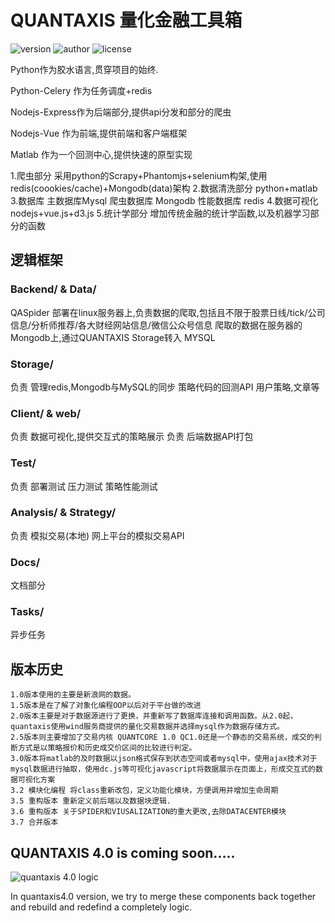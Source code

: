 # QUANTAXIS 量化金融工具箱



![version](https://img.shields.io/badge/Version-%203.7.0-orange.svg)
![author](https://img.shields.io/badge/Powered%20by-%20%20yutiansut-red.svg)
![license](https://img.shields.io/badge/License-%20MIT-brightgreen.svg)
 



Python作为胶水语言,贯穿项目的始终.

Python-Celery 作为任务调度+redis

Nodejs-Express作为后端部分,提供api分发和部分的爬虫

Nodejs-Vue 作为前端,提供前端和客户端框架

Matlab 作为一个回测中心,提供快速的原型实现


1.爬虫部分 采用python的Scrapy+Phantomjs+selenium构架,使用redis(coookies/cache)+Mongodb(data)架构
2.数据清洗部分 python+matlab
3.数据库 主数据库Mysql  爬虫数据库 Mongodb  性能数据库  redis
4.数据可视化  nodejs+vue.js+d3.js
5.统计学部分  增加传统金融的统计学函数,以及机器学习部分的函数



## 逻辑框架

### Backend/  & Data/
QASpider 部署在linux服务器上,负责数据的爬取,包括且不限于股票日线/tick/公司信息/分析师推荐/各大财经网站信息/微信公众号信息
爬取的数据在服务器的Mongodb上,通过QUANTAXIS Storage转入 MYSQL
### Storage/
负责  管理redis,Mongodb与MySQL的同步
      策略代码的回测API
      用户策略,文章等
### Client/ & web/
负责  数据可视化,提供交互式的策略展示
负责 后端数据API打包
### Test/
负责  部署测试
      压力测试
      策略性能测试
### Analysis/  & Strategy/
负责  模拟交易(本地)
      网上平台的模拟交易API
### Docs/
文档部分
### Tasks/
异步任务

## 版本历史
```
1.0版本使用的主要是新浪网的数据。
1.5版本是在了解了对象化编程OOP以后对于平台做的改进 
2.0版本主要是对于数据源进行了更换，并重新写了数据库连接和调用函数。从2.0起，quantaxis使用wind服务商提供的量化交易数据并选择mysql作为数据存储方式。 
2.5版本则主要增加了交易内核 QUANTCORE 1.0 QC1.0还是一个静态的交易系统，成交的判断方式是以策略报价和历史成交价区间的比较进行判定。 
3.0版本将matlab的及时数据以json格式保存到状态空间或者mysql中，使用ajax技术对于mysql数据进行抽取，使用dc.js等可视化javascript将数据展示在页面上，形成交互式的数据可视化方案 
3.2 模块化编程 将class重新改包，定义功能化模块，方便调用并增加生命周期
3.5 重构版本 重新定义前后端以及数据块逻辑.
3.6 重构版本 关于SPIDER和VIUSALIZATION的重大更改,去除DATACENTER模块
3.7 合并版本
```

## QUANTAXIS 4.0 is coming soon.....
![quantaxis 4.0 logic](https://github.com/yutiansut/QUANTAXIS/blob/V3.6/Picture/QA4.0.png)

In quantaxis4.0 version, we try to merge these components back together and rebuild and redefind a completely logic.